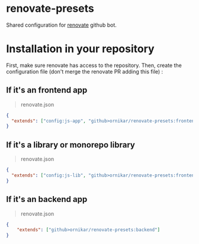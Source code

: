 # renovate-presets

Shared configuration for [renovate](https://renovatebot.com/) github bot.

# Installation in your repository

First, make sure renovate has access to the repository.
Then, create the configuration file (don't merge the renovate PR adding this file) :

## If it's an frontend app

> renovate.json

```json
{
  "extends": ["config:js-app", "github>ornikar/renovate-presets:frontend"]
}
```

## If it's a library or monorepo library

> renovate.json

```json
{
  "extends": ["config:js-lib", "github>ornikar/renovate-presets:frontend"]
}
```

## If it's an backend app

> renovate.json

```json
{
    "extends": ["github>ornikar/renovate-presets:backend"]
}
```
